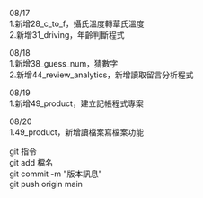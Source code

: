 08/17  
1.新增28_c_to_f，攝氏溫度轉華氏溫度  
2.新增31_driving，年齡判斷程式 

08/18  
1.新增38_guess_num，猜數字  
2.新增44_review_analytics，新增讀取留言分析程式  

08/19  
1.新增49_product，建立記帳程式專案  

08/20  
1.49_product，新增讀檔案寫檔案功能  

git 指令  
git add 檔名  
git commit -m "版本訊息"  
git push origin main  

